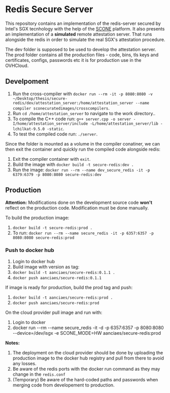 # Redis Secure Server

This repository contains an implementation of the redis-server secured by Intel's SGX tecnhology with the help of the [SCONE]("https://scontain.com/index.html?lang=en") platform. It also presents an implementation of a **simulated** remote attestation server. That runs alongside the redis in order to simulate the real SGX's attestation procedure.

The dev folder is supposed to be used to develop the attestation server. The prod folder contains all the production files - code, bins, tls keys and certificates, configs, passwords etc it is for production use in the OVHCloud.

## Develpoment

1. Run the cross-compiler with `docker run --rm -it -p 8080:8080 -v ~/Desktop/thesis/secure-redis/dev/attestation_server:/home/attestation_server --name compiler sconecuratedimages/crosscompilers`.
2. Run `cd /home/attestation_server` to navigate to the work directory..
3. To compile the C++ code run: `g++ server.cpp -o server -I/home/attestation_server/include -L/home/attestation_server/lib -lchilkat-9.5.0 -static`.
4. To test the compiled code run: `./server`.

Since the folder is mounted as a volume in the compiler conatiner, we can then exit the container and quickly run the compiled code alongside redis:

1. Exit the compiler container with `exit`.
2. Build the image with `docker build -t secure-redis:dev .`
3. Run the image: `docker run --rm --name dev_secure_redis -it -p 6379:6379 -p 8080:8080 secure-redis:dev`


## Production

**Attention:** Modifications done on the development source code **won't** reflect on the production code. Modification must be done manually.

To build the production image:

1. `docker build -t secure-redis:prod .`
2. To run: `docker run --rm --name secure_redis -it -p 6357:6357 -p 8080:8080 secure-redis:prod`

### Push to docker hub

1. Login to docker hub
2. Build image with version as tag:
3. `docker build -t aanciaes/secure-redis:0.1.1 .`
4. `docker push aanciaes/secure-redis:0.1.1`

If image is ready for production, build the prod tag and push:

1. `docker build -t aanciaes/secure-redis:prod .`
2. `docker push aanciaes/secure-redis:prod`

On the cloud provider pull image and run with:

1. Login to docker
2. docker run --rm --name secure_redis -it -d -p 6357:6357 -p 8080:8080 --device=/dev/isgx -e SCONE_MODE=HW aanciaes/secure-redis:prod

**Notes:**

1. The deployment on the cloud provider should be done by uploading the production image to the docker hub registry and pull from there to avoid any losses.
2. Be aware of the redis ports with the docker run command as they may change in the `redis.conf`
3. (Temporary) Be aware of the hard-coded paths and passwords when merging code from developement to production.